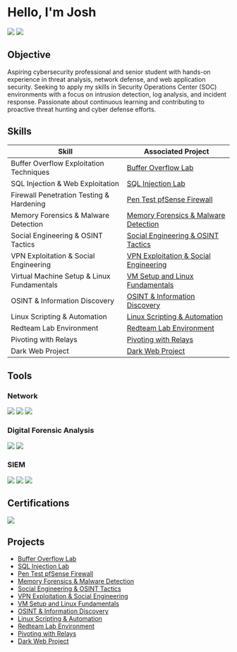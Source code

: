 
# Hello, I'm Josh
<a href="https://linkedin.com/in/joshuaghent/"><img src="https://img.shields.io/badge/-LinkedIn-0072b1?&style=for-the-badge&logo=linkedin&logoColor=white" /></a>
<a href="https://utsa.joinhandshake.com/profiles/h8sc77/"><img src="https://img.shields.io/badge/-Handshake-0072b1?&style=for-the-badge&logo=linkedin&logoColor=white" /></a>


## Objective


Aspiring cybersecurity professional and senior student with hands-on experience in threat analysis, network defense, and web application security. Seeking to apply my skills in Security Operations Center (SOC) environments with a focus on intrusion detection, log analysis, and incident response. Passionate about continuous learning and contributing to proactive threat hunting and cyber defense efforts.


## Skills


| Skill                                         | Associated Project         |
|-----------------------------------------------|----------------------------|
| Buffer Overflow Exploitation Techniques       | <a href="https://github.com/Joshua-Ghent/Buffer-Overflow-Lab">Buffer Overflow Lab</a>|
| SQL Injection & Web Exploitation              | <a href="https://github.com/Joshua-Ghent/Mutilidae-DVWA-Web-Vulnerabilities-Lab">SQL Injection Lab</a>|
| Firewall Penetration Testing & Hardening      | <a href="https://github.com/Joshua-Ghent/Penetration-Testing-a-pfSense-Firewall-">Pen Test pfSense Firewall</a>|
| Memory Forensics & Malware Detection          | <a href="https://github.com/Joshua-Ghent/Memory-Forensics-Malware-Detection">Memory Forensics & Malware Detection</a>|
| Social Engineering & OSINT Tactics            | <a href="https://github.com/Joshua-Ghent/Social-Engineering-OSINT-Tactics/blob/main/README.md">Social Engineering & OSINT Tactics</a>|
| VPN Exploitation & Social Engineering         | <a href="https://github.com/Joshua-Ghent/VPN-Exploitation-Social-Engineering/blob/main/README.md">VPN Exploitation & Social Engineering</a>|
| Virtual Machine Setup & Linux Fundamentals    | <a href="https://github.com/Joshua-Ghent/Virtual-Machine-Setup-Linux-Fundamentals">VM Setup and Linux Fundamentals</a>|
| OSINT & Information Discovery                 | <a href="https://github.com/Joshua-Ghent/OSINT-Information-Discovery/blob/main/README.md">OSINT & Information Discovery</a>|
| Linux Scripting & Automation                  | <a href="https://github.com/Joshua-Ghent/Linux-Scripting-Automation/tree/main">Linux Scripting & Automation</a>|
| Redteam Lab Environment                       | <a href="https://github.com/Joshua-Ghent/redteam-lab-environment">Redteam Lab Environment</a>|
| Pivoting with Relays                          | <a href="https://github.com/Joshua-Ghent/pivoting-with-relays">Pivoting with Relays</a>|
| Dark Web Project                              | <a href="https://github.com/Joshua-Ghent/Dark-Web-Project/blob/main/README.md">Dark Web Project</a>|



## Tools

### Network
<div>
    <img src="https://img.shields.io/badge/-Wireshark-1679A7?&style=for-the-badge&logo=Wireshark&logoColor=white" />
    <img src="https://img.shields.io/badge/-pfSense-EF3B2D?&style=for-the-badge&logo=Suricata&logoColor=white" />
    <img src="https://img.shields.io/badge/-Burp Suite-777BB4?&style=for-the-badge&logo=Zeek&logoColor=white" />
</div>

### Digital Forensic Analysis
<div>
    <img src="https://img.shields.io/badge/-Autposy-00A4EF?&style=for-the-badge&logo=Autopsy&logoColor=white" />
    <img src="https://img.shields.io/badge/-OSForensics-4B275F?&style=for-the-badge&logo=OSForensics&logoColor=white" />
</div>

### SIEM
<div>
    <img src="https://img.shields.io/badge/-Microsoft_Sentinel-0078D4?&style=for-the-badge&logo=Microsoft&logoColor=white" />
    <img src="https://img.shields.io/badge/-Splunk-000000?&style=for-the-badge&logo=Splunk&logoColor=white" />
    <img src="https://img.shields.io/badge/-Elastic-005571?&style=for-the-badge&logo=Elastic&logoColor=white" />
</div>

## Certifications

<div>
<img src="https://img.shields.io/badge/-Google Cybersecurity Certificate-007ACC?&style=for-the-badge&logoColor=white" />
</div>

## Projects
- <a href="https://github.com/Joshua-Ghent/Buffer-Overflow-Lab">Buffer Overflow Lab</a>
- <a href="https://github.com/Joshua-Ghent/Mutilidae-DVWA-Web-Vulnerabilities-Lab">SQL Injection Lab</a>
- <a href="https://github.com/Joshua-Ghent/Penetration-Testing-a-pfSense-Firewall-">Pen Test pfSense Firewall</a>
- <a href="https://github.com/Joshua-Ghent/Memory-Forensics-Malware-Detection">Memory Forensics & Malware Detection</a>
- <a href="https://github.com/Joshua-Ghent/Social-Engineering-OSINT-Tactics/blob/main/README.md">Social Engineering & OSINT Tactics</a>
- <a href="https://github.com/Joshua-Ghent/VPN-Exploitation-Social-Engineering/blob/main/README.md">VPN Exploitation & Social Engineering</a>
- <a href="https://github.com/Joshua-Ghent/Virtual-Machine-Setup-Linux-Fundamentals">VM Setup and Linux Fundamentals</a>
- <a href="https://github.com/Joshua-Ghent/OSINT-Information-Discovery/blob/main/README.md">OSINT & Information Discovery</a>
- <a href="https://github.com/Joshua-Ghent/Linux-Scripting-Automation/tree/main">Linux Scripting & Automation</a>
- <a href="https://github.com/Joshua-Ghent/redteam-lab-environment">Redteam Lab Environment</a>
- <a href="https://github.com/Joshua-Ghent/pivoting-with-relays">Pivoting with Relays</a>
- <a href="https://github.com/Joshua-Ghent/Dark-Web-Project/blob/main/README.md">Dark Web Project</a>
